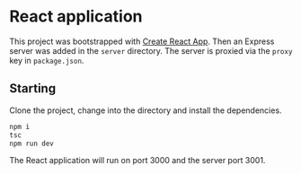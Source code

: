 # React application

This project was bootstrapped with [Create React App](https://github.com/facebookincubator/create-react-app). Then an Express server was added in the `server` directory. The server is proxied via the `proxy` key in `package.json`.


## Starting

Clone the project, change into the directory and install the dependencies.

```bash
npm i
tsc
npm run dev
```

The React application will run on port 3000 and the server port 3001.

